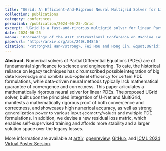 ```yaml
---
title: "UGrid: An Efficient-And-Rigorous Neural Multigrid Solver for Linear PDEs"
collection: publications
category: conferences
permalink: /publication/2024-06-25-UGrid
excerpt: 'UGrid is a fast-and-rirorous multigrid solver for linear Partial Differential Equations (PDEs).'
date: 2024-06-25
venue: 'Proceedings of the 41st International Conference on Machine Learning (ICML)'
paperurl: 'http://arxiv.org/abs/2408.04846'
citation: '<strong>Xi Han</strong>, Fei Hou and Hong Qin, &quot;UGrid: An Efficient-And-Rigorous Neural Multigrid Solver for Linear PDEs&quot;, In <i>Proceedings of the 41st International Conference on Machine Learning (ICML)</i>, 2024.'
---
```


**Abstract**. Numerical solvers of Partial Differential Equations (PDEs) are of fundamental significance to science and engineering. To date, the historical reliance on legacy techniques has circumscribed possible integration of big data knowledge and exhibits sub-optimal efficiency for certain PDE formulations, while data-driven neural methods typically lack mathematical guarantee of convergence and correctness. This paper articulates a mathematically rigorous neural solver for linear PDEs. The proposed UGrid solver, built upon the principled integration of U-Net and MultiGrid, manifests a mathematically rigorous proof of both convergence and correctness, and showcases high numerical accuracy, as well as strong generalization power to various input geometry/values and multiple PDE formulations. In addition, we devise a new residual loss metric, which enables self-supervised training and affords more stability and a larger solution space over the legacy losses.

More information are available at [arXiv](https://arxiv.org/abs/2408.04846), [openreview](https://openreview.net/forum?id=vFATIZXlCm), [GitHub](https://github.com/AXIHIXA/UGrid), and [ICML 2024 Virtual Poster Session](https://icml.cc/virtual/2024/poster/32790). 
